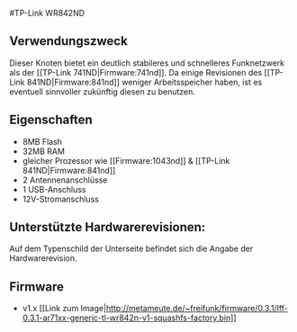 #TP-Link WR842ND

## Verwendungszweck
Dieser Knoten bietet ein deutlich stabileres und schnelleres Funknetzwerk als der  [[TP-Link 741ND|Firmware:741nd]].
Da einige Revisionen des [[TP-Link 841ND|Firmware:841nd]] weniger Arbeitsspeicher haben, ist es eventuell sinnvoller zukünftig diesen zu benutzen.

## Eigenschaften
* 8MB Flash
* 32MB RAM
* gleicher Prozessor wie [[Firmware:1043nd]] & [[TP-Link 841ND|Firmware:841nd]]
* 2 Antennenanschlüsse
* 1 USB-Anschluss
* 12V-Stromanschluss

## Unterstützte Hardwarerevisionen:
Auf dem Typenschild der Unterseite befindet sich die Angabe der Hardwarerevision.

## Firmware

* v1.x [[Link zum Image|http://metameute.de/~freifunk/firmware/0.3.1/lff-0.3.1-ar71xx-generic-tl-wr842n-v1-squashfs-factory.bin]]
